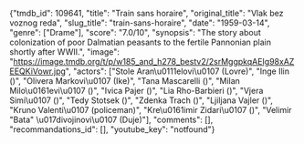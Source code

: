 {"tmdb_id": 109641, "title": "Train sans horaire", "original_title": "Vlak bez voznog reda", "slug_title": "train-sans-horaire", "date": "1959-03-14", "genre": ["Drame"], "score": "7.0/10", "synopsis": "The story about colonization of poor Dalmatian peasants to the fertile Pannonian plain shortly after WWII.", "image": "https://image.tmdb.org/t/p/w185_and_h278_bestv2/2srMggpkqAEIg98xAZEEQKiVowr.jpg", "actors": ["Stole Aran\u0111elovi\u0107 (Lovre)", "Inge Ilin ()", "Olivera Markovi\u0107 (Ike)", "Tana Mascarelli ()", "Milan Milo\u0161evi\u0107 ()", "Ivica Pajer ()", "Lia Rho-Barbieri ()", "Vjera Simi\u0107 ()", "Tedy Stotsek ()", "Zdenka Trach ()", "Ljiljana Vajler ()", "Kruno Valenti\u0107 (policeman)", "Kre\u0161imir Zidari\u0107 ()", "Velimir \"Bata\" \u017divojinovi\u0107 (Duje)"], "comments": [], "recommandations_id": [], "youtube_key": "notfound"}